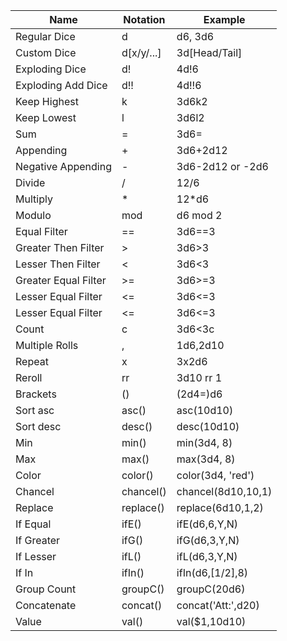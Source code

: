 | Name                 | Notation   | Example            |
|----------------------|------------|--------------------|
| Regular Dice         | d          | d6, 3d6            |
| Custom Dice          | d[x/y/...] | 3d[Head/Tail]      |
| Exploding Dice       | d!         | 4d!6               |
| Exploding Add Dice   | d!!        | 4d!!6              |
| Keep Highest         | k          | 3d6k2              |
| Keep Lowest          | l          | 3d6l2              |
| Sum                  | =          | 3d6=               |
| Appending            | +          | 3d6+2d12           |
| Negative Appending   | -          | 3d6-2d12 or -2d6   |
| Divide               | /          | 12/6               |
| Multiply             | *          | 12*d6              |
| Modulo               | mod        | d6 mod 2           |
| Equal Filter         | ==         | 3d6==3             |
| Greater Then Filter  | >          | 3d6>3              |
| Lesser Then Filter   | <          | 3d6<3              |
| Greater Equal Filter | >=         | 3d6>=3             |
| Lesser Equal Filter  | <=         | 3d6<=3             |
| Lesser Equal Filter  | <=         | 3d6<=3             |
| Count                | c          | 3d6<3c             |
| Multiple Rolls       | ,          | 1d6,2d10           |
| Repeat               | x          | 3x2d6              |
| Reroll               | rr         | 3d10 rr 1          |
| Brackets             | ()         | (2d4=)d6           |
| Sort asc             | asc()      | asc(10d10)         |
| Sort desc            | desc()     | desc(10d10)        |
| Min                  | min()      | min(3d4, 8)        |
| Max                  | max()      | max(3d4, 8)        |
| Color                | color()    | color(3d4, 'red')  |
| Chancel              | chancel()  | chancel(8d10,10,1) |
| Replace              | replace()  | replace(6d10,1,2)  |
| If Equal             | ifE()      | ifE(d6,6,Y,N)      |
| If Greater           | ifG()      | ifG(d6,3,Y,N)      |
| If Lesser            | ifL()      | ifL(d6,3,Y,N)      |
| If In                | ifIn()     | ifIn(d6,[1/2],8)   |
| Group Count          | groupC()   | groupC(20d6)       |
| Concatenate          | concat()   | concat('Att:',d20) |
| Value                | val()      | val($1,10d10)      |
